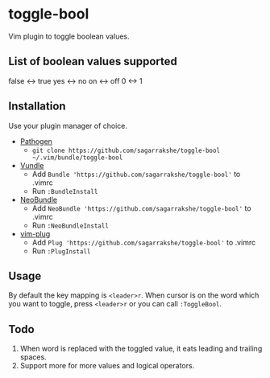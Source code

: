 # toggle-bool

Vim plugin to toggle boolean values.


## List of boolean values supported

false <-> true
yes <-> no
on <-> off
0 <-> 1


## Installation

Use your plugin manager of choice.

- [Pathogen](https://github.com/tpope/vim-pathogen)
  - `git clone https://github.com/sagarrakshe/toggle-bool ~/.vim/bundle/toggle-bool`
- [Vundle](https://github.com/gmarik/vundle)
  - Add `Bundle 'https://github.com/sagarrakshe/toggle-bool'` to .vimrc
  - Run `:BundleInstall`
- [NeoBundle](https://github.com/Shougo/neobundle.vim)
  - Add `NeoBundle 'https://github.com/sagarrakshe/toggle-bool'` to .vimrc
  - Run `:NeoBundleInstall`
- [vim-plug](https://github.com/junegunn/vim-plug)
  - Add `Plug 'https://github.com/sagarrakshe/toggle-bool'` to .vimrc
  - Run `:PlugInstall`


## Usage

By default the key mapping is `<leader>r`. When cursor is on the word which you
want to toggle, press `<leader>r` or you can call `:ToggleBool`.


## Todo

1. When word is replaced with the toggled value, it eats leading and trailing
   spaces.
2. Support more for more values and logical operators.
